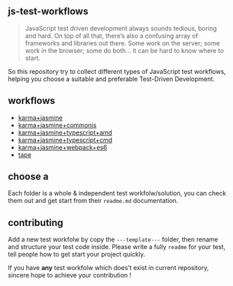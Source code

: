 ## js-test-workflows

> JavaScript test driven development always sounds tedious, boring and hard. On top of all that, there’s also a confusing array of frameworks and libraries out there. Some work on the server; some work in the browser; some do both… it can be hard to know where to start.

So this repository try to collect different types of JavaScript test workflows, helping you choose a suitable and preferable Test-Driven Development.


## workflows

* [karma+jasmine](https://github.com/tangbc/js-test-workflows/tree/master/karma%2Bjasmine)
* [karma+jasmine+commonjs](https://github.com/tangbc/js-test-workflows/tree/master/karma%2Bjasmine%2Bcommonjs)
* [karma+jasmine+typescript+amd](https://github.com/tangbc/js-test-workflows/tree/master/karma%2Bjasmine%2Btypescript%2Bamd)
* [karma+jasmine+typescript+cmd](https://github.com/tangbc/js-test-workflows/tree/master/karma%2Bjasmine%2Btypescript%2Bcmd)
* [karma+jasmine+webpack+es6](https://github.com/tangbc/js-test-workflows/tree/master/karma%2Bjasmine%2Bwebpack%2Bes6)
* [tape](https://github.com/tangbc/js-test-workflows/tree/master/tape)


## choose a

Each folder is a whole & independent test workfolw/solution, you can check them out and get start from their `readme.md` documentation.


## contributing

Add a new test workfolw by copy the `---template---` folder, then rename and structure your test code inside. Please write a fully `readme` for your test, tell people how to get start your project quickly.


If you have **any** test workfolw which does't exist in current repository, sincere hope to achieve your contribution !
